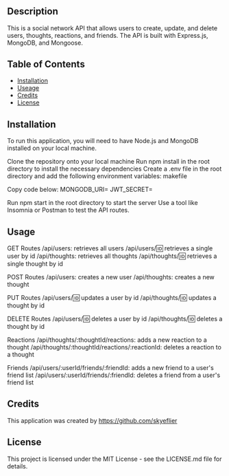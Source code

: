 # <Community-Network>

## Description
This is a social network API that allows users to create, update, and delete users, thoughts, reactions, and friends. The API is built with Express.js, MongoDB, and Mongoose.

## Table of Contents
- [Installation](#installation)
- [Useage](#useage)
- [Credits](#credits)
- [License](#License)

## Installation
To run this application, you will need to have Node.js and MongoDB installed on your local machine.

Clone the repository onto your local machine
Run npm install in the root directory to install the necessary dependencies
Create a .env file in the root directory and add the following environment variables:
makefile

Copy code below:
MONGODB_URI=<your MongoDB URI>
JWT_SECRET=<your JWT secret key>

Run npm start in the root directory to start the server
Use a tool like Insomnia or Postman to test the API routes.

## Usage
GET Routes
/api/users: retrieves all users
/api/users/:id: retrieves a single user by id
/api/thoughts: retrieves all thoughts
/api/thoughts/:id: retrieves a single thought by id

POST Routes
/api/users: creates a new user
/api/thoughts: creates a new thought

PUT Routes
/api/users/:id: updates a user by id
/api/thoughts/:id: updates a thought by id

DELETE Routes
/api/users/:id: deletes a user by id
/api/thoughts/:id: deletes a thought by id

Reactions
/api/thoughts/:thoughtId/reactions: adds a new reaction to a thought
/api/thoughts/:thoughtId/reactions/:reactionId: deletes a reaction to a thought

Friends
/api/users/:userId/friends/:friendId: adds a new friend to a user's friend list
/api/users/:userId/friends/:friendId: deletes a friend from a user's friend list

## Credits
This application was created by https://github.com/skyeflier

## License
This project is licensed under the MIT License - see the LICENSE.md file for details.